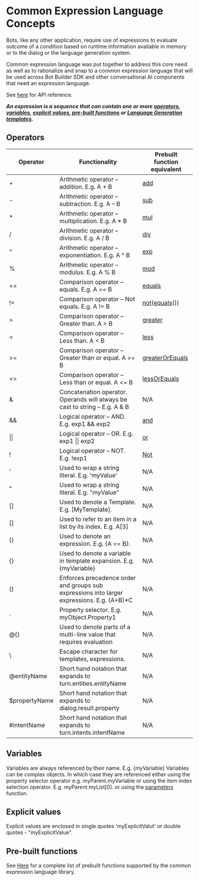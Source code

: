 # Common Expression Language Concepts

Bots, like any other application, require use of expressions to evaluate outcome of a condition based on runtime information available in memory or to the dialog or the language generation system. 

Common expression language was put together to address this core need as well as to rationalize and snap to a common expression language that will be used across Bot Builder SDK and other conversational AI components that need an expression language.

See [here](./api-reference.md) for API reference.

***_An expression is a sequence that can contain one or more [operators](#Operators), [variables](#Variables), [explicit values](#Explicit-values), [pre-built functions](./prebuilt-functions.md) or [Language Generation templates](../fileformats/lg/README.md#Template)._***

## Operators

| Operator	|                                  Functionality                                            |   Prebuilt function equivalent    |
|-----------|-------------------------------------------------------------------------------------------|-----------------------------------|
|+          |Arithmetic operator – addition. E.g. A + B	                                                |[add][1]                           |
|-	        |Arithmetic operator – subtraction. E.g. A – B	                                            |[sub][2]                           |
|*	        |Arithmetic operator – multiplication. E.g. A * B	                                        |[mul][3]                           |
|/	        |Arithmetic operator – division. E.g. A / B	                                                |[div][4]                           |
|^	        |Arithmetic operator – exponentiation. E.g. A ^ B	                                        |[exp][5]                           |
|%	        |Arithmetic operator – modulus. E.g. A % B	                                                |[mod][6]                           |
|==	        |Comparison operator – equals. E.g. A == B	                                                |[equals][7]                        |
|!=	        |Comparison operator – Not equals. E.g. A != B	                                            |[not][8]([equals][7]())            |
|>	        |Comparison operator – Greater than. A > B	                                                |[greater][9]                       |
|<	        |Comparison operator – Less than. A < B	                                                    |[less][10]                         |
|>= 	    |Comparison operator – Greater than or equal. A >= B	                                    |[greaterOrEquals][11]              |
|<=	        |Comparison operator – Less than or equal. A <= B	                                        |[lessOrEquals][12]                 |
|&	        |Concatenation operator. Operands will always be cast to string – E.g. A & B	            |N/A                                |
|&&	        |Logical operator – AND. E.g. exp1 && exp2	                                                |[and][13]                          |
|\|\|	    |Logical operator – OR. E.g. exp1 \|\| exp2	                                                |[or][14]                           |
|!	        |Logical operator – NOT. E.g. !exp1	                                                        |[Not][8]                           |
|'	        |Used to wrap a string literal. E.g. 'myValue'	                                            |N/A                                |
|"	        |Used to wrap a string literal. E.g. "myValue"	                                            |N/A                                |
|[]	        |Used to denote a Template. E.g. [MyTemplate].                                              |N/A                                |
|[]	        |Used to refer to an item in a list by its index. E.g. A\[3\]	                                |N/A                                |
|{}	        |Used to denote an expression. E.g. {A == B}.                                               |N/A                                |
|{}	        |Used to denote a variable in template expansion. E.g. {myVariable}	                        |N/A                                |
|()	        |Enforces precedence order and groups sub expressions into larger expressions. E.g. (A+B)*C	|N/A                                |
|.	        |Property selector. E.g. myObject.Property1	                                                |N/A                                |
|@{}	    |Used to denote parts of a multi-line value that requires evaluation	                    |N/A                                |
|\	        |Escape character for templates, expressions.                                               |N/A                                |
|@entityName|Short hand notation that expands to turn.entities.entityName                               |N/A                                |
|$propertyName|Short hand notation that expands to dialog.result.property                               |N/A                                |
|#intentName|Short hand notation that expands to turn.intents.intentName                                |N/A                                |

## Variables
Variables are always referenced by their name. E.g. {myVariable}
Variables can be complex objects. In which case they are referenced either using the property selector operator e.g. myParent.myVariable or using the item index selection operator. E.g. myParent.myList[0]. or using the [parameters](TODO) function. 

## Explicit values
Explicit values are enclosed in single quotes 'myExplicitValut' or double quotes - "myExplicitValue".

## Pre-built functions
See [Here](./prebuilt-functions.md) for a complete list of prebuilt functions supported by the common expression language library. 

[1]:prebuilt-functions.md#add
[2]:prebuilt-functions.md#sub
[3]:prebuilt-functions.md#mul
[4]:prebuilt-functions.md#div
[5]:prebuilt-functions.md#exp
[6]:prebuilt-functions.md#mod
[7]:prebuilt-functions.md#equals
[8]:prebuilt-functions.md#not
[9]:prebuilt-functions.md#greater
[10]:prebuilt-functions.md#less
[11]:prebuilt-functions.md#greaterOrEquals
[12]:prebuilt-functions.md#essOrEquals
[13]:prebuilt-functions.md#and
[14]:prebuilt-functions.md#or
